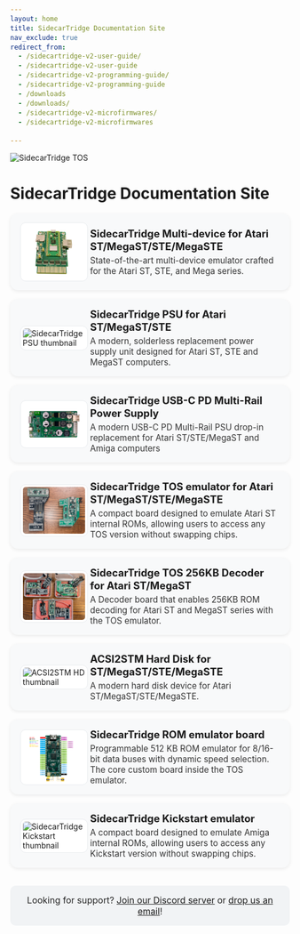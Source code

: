 ```yaml
---
layout: home
title: SidecarTridge Documentation Site
nav_exclude: true
redirect_from: 
  - /sidecartridge-v2-user-guide/
  - /sidecartridge-v2-user-guide
  - /sidecartridge-v2-programming-guide/
  - /sidecartridge-v2-programming-guide
  - /downloads
  - /downloads/
  - /sidecartridge-v2-microfirmwares/
  - /sidecartridge-v2-microfirmwares

---
```


![SidecarTridge TOS](/assets/images/SIDECARTRIDGE_TEXT_1920x416_BLACK.png)

# SidecarTridge Documentation Site

<!-- Project list – single column with left thumbnail -->
<style>
  .proj-list {
    display: grid;
    grid-template-columns: 1fr;      /* always one per row */
    gap: 1rem;
    margin-top: 0.75rem;
  }
  .proj-card {
    background: #f8f9fa;
    border-radius: 14px;
    padding: 1rem 1.1rem;
    box-shadow: 0 2px 6px rgba(0,0,0,0.08);
    transition: transform .12s ease, box-shadow .12s ease;
  }
  .proj-card:hover {
    transform: translateY(-2px);
    box-shadow: 0 10px 22px rgba(0,0,0,0.12);
  }
  .proj-inner {
    display: grid;
    grid-template-columns: 112px 1fr; /* thumbnail left, content right */
    gap: .9rem;
    align-items: center;
  }
  @media (max-width: 520px) {
    .proj-inner { grid-template-columns: 1fr; } /* stack on very small screens */
  }
  .proj-thumb {
    width: 100%;
    max-height: 96px;
    object-fit: contain;
    border-radius: 10px;
    background: #fff;
    padding: .25rem;
    border: 1px solid #e9ecef;
  }
  .proj-card h2 {
    margin: 0 0 .25rem 0;
    font-size: 1.15rem;
    line-height: 1.25;
  }
  .proj-card h2 a { text-decoration: none; }
  .proj-card p {
    margin: 0;
    font-size: .95rem;
    color: #333;
  }
  .support-note {
    margin-top: 2rem;
    padding: 1rem;
    background: #f1f3f5;
    border-radius: 10px;
    text-align: center;
    font-size: 1rem;
    color: #222;
  }
</style>

<div class="proj-list">

  <div class="proj-card">
    <div class="proj-inner">
      <img class="proj-thumb" src="/sidecartridge-multidevice/assets/images/BOARD-3.1-PICOW-PERSPECTIVE.png" alt="SidecarTridge multi-device thumbnail">
      <div>
        <h2><a href="/sidecartridge-multidevice/">SidecarTridge Multi-device for Atari ST/MegaST/STE/MegaSTE</a></h2>
        <p>State-of-the-art multi-device emulator crafted for the Atari ST, STE, and Mega series.</p>
      </div>
    </div>
  </div>

  <div class="proj-card">
    <div class="proj-inner">
      <img class="proj-thumb" src="/sidecartridge-psu/assets/images/psu_kit_top-thumbnail.png" alt="SidecarTridge PSU thumbnail">
      <div>
        <h2><a href="/sidecartridge-psu/">SidecarTridge PSU for Atari ST/MegaST/STE</a></h2>
        <p>A modern, solderless replacement power supply unit designed for Atari ST, STE and MegaST computers.</p>
      </div>
    </div>
  </div>

  <div class="proj-card">
    <div class="proj-inner">
      <img class="proj-thumb" src="/sidecartridge-usb-c-pd-psu/assets/images/USB-C-PD-BOARD.png" alt="SidecarTridge USB-C PD Multi-Rail Power Supply Unit thumbnail">
      <div>
        <h2><a href="/sidecartridge-usb-c-pd-psu/">SidecarTridge USB-C PD Multi-Rail Power Supply</a></h2>
        <p>A modern USB-C PD Multi-Rail PSU drop-in replacement for Atari ST/STE/MegaST and Amiga computers</p>
      </div>
    </div>
  </div>

  <div class="proj-card">
    <div class="proj-inner">
      <img class="proj-thumb" src="/sidecartridge-tos/assets/images/sidecartridge-tos-boards-versions-thumbnail.png" alt="SidecarTridge TOS thumbnail">
      <div>
        <h2><a href="/sidecartridge-tos/">SidecarTridge TOS emulator for Atari ST/MegaST/STE/MegaSTE</a></h2>
        <p>A compact board designed to emulate Atari ST internal ROMs, allowing users to access any TOS version without swapping chips.</p>
      </div>
    </div>
  </div>

  <div class="proj-card">
    <div class="proj-inner">
      <img class="proj-thumb" src="/sidecartridge-tos-256kb-decoder/assets/images/256KB-DECODER-BOXED-KIT-BOARD-V3-THUMBNAIL.png" alt="SidecarTridge 256KB Decoder thumbnail">
      <div>
        <h2><a href="/sidecartridge-tos-256kb-decoder/">SidecarTridge TOS 256KB Decoder for Atari ST/MegaST</a></h2>
        <p>A Decoder board that enables 256KB ROM decoding for Atari ST and MegaST series with the TOS emulator.</p>
      </div>
    </div>
  </div>

  <div class="proj-card">
    <div class="proj-inner">
      <img class="proj-thumb" src="/acsi2stm-atari-st/assets/images/ACSI2STM2-TOP-CONNECTOR.png" alt="ACSI2STM HD thumbnail">
      <div>
        <h2><a href="/acsi2stm-atari-st/">ACSI2STM Hard Disk for ST/MegaST/STE/MegaSTE</a></h2>
        <p>A modern hard disk device for Atari ST/MegaST/STE/MegaSTE.</p>
      </div>
    </div>
  </div>

  <div class="proj-card">
    <div class="proj-inner">
      <img class="proj-thumb" src="/sidecartridge-rom/assets/images/PINOUT_DIAGRAM_V2_1280px.png" alt="SidecarTridge ROM thumbnail">
      <div>
        <h2><a href="/sidecartridge-rom/">SidecarTridge ROM emulator board</a></h2>
        <p>Programmable 512 KB ROM emulator for 8/16-bit data buses with dynamic speed selection. The core custom board inside the TOS emulator.</p>
      </div>
    </div>
  </div>

  <div class="proj-card">
    <div class="proj-inner">
      <img class="proj-thumb" src="/sidecartridge-kickstart/assets/images/sidecartridge-kickstart-kit.png" alt="SidecarTridge Kickstart thumbnail">
      <div>
        <h2><a href="/sidecartridge-kickstart/">SidecarTridge Kickstart emulator</a></h2>
        <p>A compact board designed to emulate Amiga internal ROMs, allowing users to access any Kickstart version without swapping chips.</p>
      </div>
    </div>
  </div>

</div>

<div class="support-note">
  Looking for support? <a href="https://discord.com/invite/u73QP9MEYC">Join our Discord server</a> or <a href="mailto:sidecart+support@gooddatalabs.com">drop us an email</a>!
</div>

